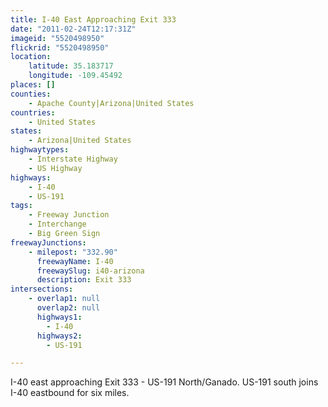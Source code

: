 ```yaml
---
title: I-40 East Approaching Exit 333
date: "2011-02-24T12:17:31Z"
imageid: "5520498950"
flickrid: "5520498950"
location:
    latitude: 35.183717
    longitude: -109.45492
places: []
counties:
    - Apache County|Arizona|United States
countries:
    - United States
states:
    - Arizona|United States
highwaytypes:
    - Interstate Highway
    - US Highway
highways:
    - I-40
    - US-191
tags:
    - Freeway Junction
    - Interchange
    - Big Green Sign
freewayJunctions:
    - milepost: "332.90"
      freewayName: I-40
      freewaySlug: i40-arizona
      description: Exit 333
intersections:
    - overlap1: null
      overlap2: null
      highways1:
        - I-40
      highways2:
        - US-191

---
```

I-40 east approaching Exit 333 - US-191 North/Ganado.  US-191 south joins I-40 eastbound for six miles.